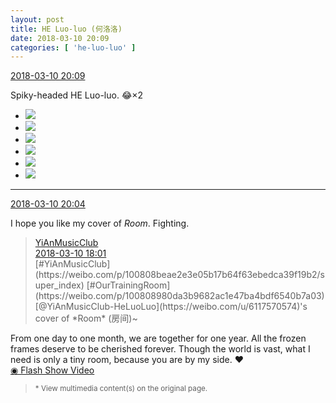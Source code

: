 ```yaml
---
layout: post
title: HE Luo-luo (何洛洛)
date: 2018-03-10 20:09
categories: [ 'he-luo-luo' ]
---
```


<div class="weibo-info">
  <a href="https://weibo.com/6117570574/G6Lf6juLq">2018-03-10 20:09</a>
</div>

Spiky-headed HE Luo-luo. :joy:×2

<!-- more -->

<ul class="weibo-pic-list-2">
  <li class="weibo-pic">
    <a href="//wx3.sinaimg.cn/mw690/006G0Hz8gy1fp7z9os1awj31sg1sg7wk.jpg"><img src="//wx3.sinaimg.cn/thumb150/006G0Hz8gy1fp7z9os1awj31sg1sg7wk.jpg"/></a>
  </li>
  <li class="weibo-pic">
    <a href="//wx1.sinaimg.cn/mw690/006G0Hz8gy1fp7z8wbuo7j31sg1sgu10.jpg"><img src="//wx1.sinaimg.cn/thumb150/006G0Hz8gy1fp7z8wbuo7j31sg1sgu10.jpg"/></a>
  </li>
  <li class="weibo-pic">
    <a href="//wx4.sinaimg.cn/mw690/006G0Hz8gy1fp7z9yzhi7j31sg1sgqv7.jpg"><img src="//wx4.sinaimg.cn/thumb150/006G0Hz8gy1fp7z9yzhi7j31sg1sgqv7.jpg"/></a>
  </li>
  <li class="weibo-pic">
    <a href="//wx4.sinaimg.cn/mw690/006G0Hz8gy1fp7za96qo2j31sg1sge84.jpg"><img src="//wx4.sinaimg.cn/thumb150/006G0Hz8gy1fp7za96qo2j31sg1sge84.jpg"/></a>
  </li>
  <li class="weibo-pic">
    <a href="//wx1.sinaimg.cn/mw690/006G0Hz8gy1fp7zasyph9j32yo1o04qv.jpg"><img src="//wx1.sinaimg.cn/thumb150/006G0Hz8gy1fp7zasyph9j32yo1o04qv.jpg"/></a>
  </li>
  <li class="weibo-pic">
    <a href="//wx2.sinaimg.cn/mw690/006G0Hz8gy1fp7zbahv6kj31o02yo1l3.jpg"><img src="//wx2.sinaimg.cn/thumb150/006G0Hz8gy1fp7zbahv6kj31o02yo1l3.jpg"/></a>
  </li>
</ul>

---

<div class="weibo-info">
  <a href="https://weibo.com/6117570574/G6Ld3h1bv">2018-03-10 20:04</a>
</div>

I hope you like my cover of *Room*. Fighting.

> <div class="weibo-post-name">
>   <a href="https://weibo.com/u/6094546964">YiAnMusicClub</a>
> </div>
> <div class="weibo-info">
>   <a href="https://weibo.com/6094546964/G6Kp80gZy">2018-03-10 18:01</a>
> </div>
> [#YiAnMusicClub](https://weibo.com/p/100808beae2e3e05b17b64f63ebedca39f19b2/super_index) [#OurTrainingRoom](https://weibo.com/p/100808980da3b9682ac1e47ba4bdf6540b7a03) [@YiAnMusicClub-HeLuoLuo](https://weibo.com/u/6117570574)'s cover of *Room* (房间)~  
From one day to one month, we are together for one year. All the frozen frames deserve to be cherished forever. Though the world is vast, what I need is only a tiny room, because you are by my side. :heart:  
[◉ Flash Show Video](http://www.miaopai.com/show/qtfLm9s4HhbfpFvcNxDeVnNxhxg3vtFG-o5SFA__.htm)  
> <small>* View multimedia content(s) on the original page.</small>
